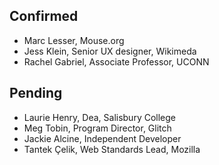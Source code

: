 ## Confirmed
* Marc Lesser, Mouse.org
* Jess Klein, Senior UX designer, Wikimeda
* Rachel Gabriel, Associate Professor, UCONN

## Pending
* Laurie Henry, Dea, Salisbury College
* Meg Tobin, Program Director, Glitch
* Jackie Alcine, Independent Developer
* Tantek Çelik, Web Standards Lead, Mozilla


